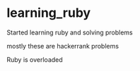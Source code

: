 # learning_ruby
Started learning ruby and solving problems

mostly these are hackerrank problems


Ruby is overloaded
